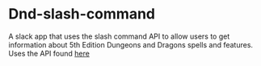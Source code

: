 # Dnd-slash-command
A slack app that uses the slash command API to allow users to get information about 5th Edition Dungeons and Dragons spells and features. Uses the API found [here](http://www.dnd5eapi.co/)
